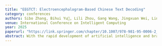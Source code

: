 ```yaml
---
title: "EEGTCT: Electroencephalogram-Based Chinese Text Decoding"
category: conferences
authors: Sibo Zhang, Bihui Yu📧, Lili Zhou, Gang Wang, Jingxuan Wei, Linzhuang Sun, Liping Bu
venue: International Conference on Intelligent Computing
year: 2025
paperurl: "https://link.springer.com/chapter/10.1007/978-981-95-0006-2_15"
abstract: With the rapid development of artificial intelligence and brain science, decoding text from brain signals for cognitive brain-computer interface (BCI) has garnered increasing attention. Among various brain signals, electroencephalography (EEG), a non-invasive modality, offers advantages such as ease of acquisition and high temporal resolution. This paper proposes a method for EEG signal acquisition based on control question stimulation with 8 electrode channels and introduces the ChiCo dataset, which aligns 1040 Chinese text corpora with EEG data. Furthermore, we present a novel framework, EEGTCT, based on the BART model and discrete codex coding, to decode EEG into corresponding Chinese text, achieving a BLEU-1 score of 52.95 on the ChiCo dataset. The findings provide valuable insights for improving BCI for individuals with speech disorders and for understanding the neural mechanisms of Chinese language processing.
---
```

